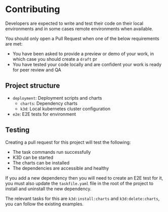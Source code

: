 # Contributing

Developers are expected to write and test their code on their local environments and in some cases remote environments
when available.

You should only open a Pull Request when one of the below requirements are met:

* You have been asked to provide a preview or demo of your work, in which case you should create a `draft` pr
* You have tested your code locally and are confident your work is ready for peer review and QA

## Project structure

- `deployment`: Deployment scripts and charts
    - `charts`: Dependency charts
    - `k3d`: Local kubernetes cluster configuration
- `e2e`: E2E tests for environment

## Testing

Creating a pull request for this project will test the following:

* The task commands run successfully
* K3D can be started
* The charts can be installed
* The dependencies are accessible and healthy

If you add a new dependency then you will need to create an E2E test for it, you must also update the `taskfile.yaml`
file in the root of the project to install and uninstall the new dependency.

The relevant tasks for this are `k3d:install:charts` and `k3d:delete:charts`, you can follow the existing examples.
